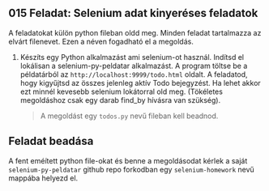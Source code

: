## 015 Feladat: Selenium adat kinyeréses feladatok

A feladatokat külön python fileban oldd meg. Minden feladat tartalmazza az elvárt filenevet. Ezen a néven fogadható el a megoldás.

1) Készíts egy Python alkalmazást ami selenium-ot használ. Indítsd el lokálisan a selenium-py-peldatar alkalmazást. A program töltse be a példatárból az `http://localhost:9999/todo.html` oldalt. A feladatod, hogy kigyűjtsd az összes jelenleg aktív Todo bejegyzést. Ha lehet akkor ezt minnél kevesebb selenium lokátorral old meg. (Tökéletes megoldáshoz csak egy darab find_by hívásra van szükség).
    > A megoldást egy `todos.py` nevű fileban kell beadnod.


## Feladat beadása
A fent eméített python file-okat és benne a megoldásodat kérlek a saját `selenium-py-peldatar` github repo forkodban egy `selenium-homework` nevű mappába helyezd el.
